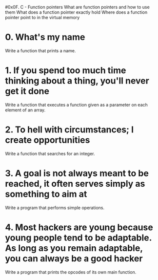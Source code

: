 #0x0F. C - Function pointers
    What are function pointers and how to use them
    What does a function pointer exactly hold
    Where does a function pointer point to in the virtual memory

# 0. What's my name
Write a function that prints a name.

# 1. If you spend too much time thinking about a thing, you'll never get it done
Write a function that executes a function given as a parameter on each element of an array.

# 2. To hell with circumstances; I create opportunities
Write a function that searches for an integer.

# 3. A goal is not always meant to be reached, it often serves simply as something to aim at
Write a program that performs simple operations.

# 4. Most hackers are young because young people tend to be adaptable. As long as you remain adaptable, you can always be a good hacker
Write a program that prints the opcodes of its own main function.


